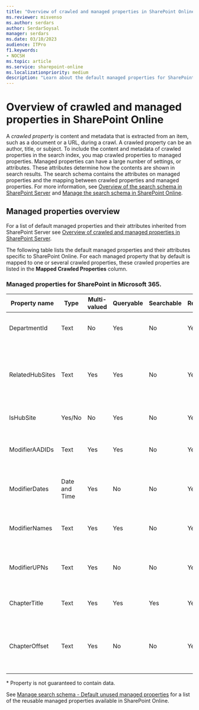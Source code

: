 ```yaml
---
title: "Overview of crawled and managed properties in SharePoint Online"
ms.reviewer: misvenso
ms.author: serdars
author: SerdarSoysal
manager: serdars
ms.date: 03/10/2023
audience: ITPro
f1.keywords:
- NOCSH
ms.topic: article
ms.service: sharepoint-online
ms.localizationpriority: medium
description: "Learn about the default managed properties for SharePoint Online, their settings, and the default mapping between crawled and managed properties."
---
```


# Overview of crawled and managed properties in SharePoint Online
 
A  *crawled property*  is content and metadata that is extracted from an item, such as a document or a URL, during a crawl. A crawled property can be an author, title, or subject. To include the content and metadata of crawled properties in the search index, you map crawled properties to managed properties. Managed properties can have a large number of settings, or attributes. These attributes determine how the contents are shown in search results. The search schema contains the attributes on managed properties and the mapping between crawled properties and managed properties. For more information, see [Overview of the search schema in SharePoint Server](../../SharePoint/SharePointServer/search/search-schema-overview.md) and [Manage the search schema in SharePoint Online](manage-search-schema.md).
  
## Managed properties overview

For a list of default managed properties and their attributes inherited from SharePoint Server see [Overview of crawled and managed properties in SharePoint Server](../SharePointServer/technical-reference/crawled-and-managed-properties-overview.md).

The following table lists the default managed properties and their attributes specific to SharePoint Online. For each managed property that by default is mapped to one or several crawled properties, these crawled properties are listed in the **Mapped Crawled Properties** column.

### Managed properties for SharePoint in Microsoft 365.
|Property name|Type|Multi-valued|Queryable|Searchable|Retrievable|Refinable|Sortable|Mapped crawled properties|Comment
|---|---|---|---|---|---|---|---|---|---|
|DepartmentId|Text|No|Yes|No|Yes|Yes|No|ows_DepartmentId|Site ID of the hub of the immediate hub. Applies to all items in the hub/associated sites.
|RelatedHubSites|Text|Yes|Yes|No|Yes|No|No|ows_RelatedHubSites|Site IDs of associated hubs including hub hierarchies. Can be used instead of DepartmentId for most scenarios. Applies to all items in the hub/associated sites.
|IsHubSite|Yes/No|No|Yes|No|Yes|No|No|ows_IsHubSite|Applies to the site result of a hub (contentclass=STS_Site)
|ModifierAADIDs|Text|Yes|Yes|No|Yes|Yes|Yes||Semi-colon separated list of AADIDs for modifiers of a file or page ordered in date descending order. (\*)
|ModifierDates|Date and Time|Yes|No|No|Yes|No|No||Semi-colon separated list of modification dates for modifiers of a file or page ordered in date descending order. (\*)
|ModifierNames|Text|Yes|Yes|No|Yes|No|No||Semi-colon separated list of the names for modifiers of a file or page ordered in date descending order. (\*)
|ModifierUPNs|Text|Yes|No|No|Yes|No|No||Semi-colon separated list of UPNs for modifiers of a file or page ordered in date descending order. (\*)
|ChapterTitle|Text|Yes|Yes|Yes|Yes|No|No|ChapterTitle|Semi-colon separated list of [auto-generated chapters on Teams meeting videos](https://support.microsoft.com/en-us/office/auto-generated-chapters-on-teams-meeting-videos-7af781d3-ed33-4aae-bb66-0abd4c6c4c98). (\*)
|ChapterOffset|Text|Yes|No|No|Yes|No|No|ChapterOffset|Semi-colon separated list of time codes matching the chapter titles for [auto-generated chapters on Teams meeting videos](https://support.microsoft.com/office/auto-generated-chapters-on-teams-meeting-videos-7af781d3-ed33-4aae-bb66-0abd4c6c4c98). (\*)

\* Property is not guaranteed to contain data.

See [Manage search schema - Default unused managed properties](manage-search-schema.md#default-unused-managed-properties) for a list of the reusable managed properties available in SharePoint Online.
